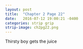 ```yaml
---
layout: post
title:  "Chapter 2 Page 22"
date:   2016-07-12 19:00:21 -0400
categories: strip grip
strip-image: ch2pg22.png
---
```

Thirsty boy gets the juice    
